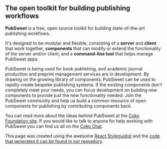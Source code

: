 ## The open toolkit for building publishing workflows

**PubSweet** is a free, open source toolkit for building state-of-the-art publishing workflows.

It's designed to be modular and flexible, consisting of a **server** and **client** that work together, **components** that can modify or extend the functionality of the server and/or client, and a **command-line tool** that helps manage PubSweet apps.

PubSweet is being used for book publishing, and academic journal production and preprint management services are in development. By drawing on the growing library of components, PubSweet can be used to rapidly create bespoke publishing systems. If the existing components don't completely meet your needs, you can focus development on building new components to provide just the new functionality needed. Join the PubSweet community and help us build a common resource of open components for publishing by contributing components back.

You can read more about the ideas behind PubSweet at the [Coko Foundation site](https://coko.foundation/technology/). If you would like to talk to anyone for help working with PubSweet you can find us all on the [Coko Chat](https://mattermost.coko.foundation).

This page was created using the awesome [React Styleguidist](https://github.com/styleguidist/react-styleguidist) and the [code that generates it can be found in our repository](https://gitlab.coko.foundation/pubsweet/pubsweet/tree/master/docs).
